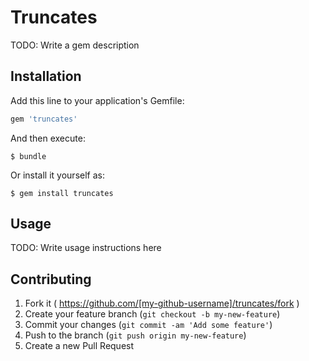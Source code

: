 # Truncates

TODO: Write a gem description

## Installation

Add this line to your application's Gemfile:

```ruby
gem 'truncates'
```

And then execute:

    $ bundle

Or install it yourself as:

    $ gem install truncates

## Usage

TODO: Write usage instructions here

## Contributing

1. Fork it ( https://github.com/[my-github-username]/truncates/fork )
2. Create your feature branch (`git checkout -b my-new-feature`)
3. Commit your changes (`git commit -am 'Add some feature'`)
4. Push to the branch (`git push origin my-new-feature`)
5. Create a new Pull Request
